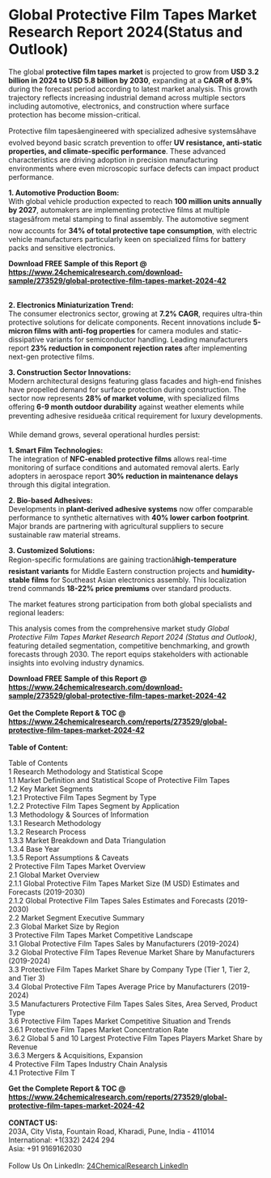 <h1>Global Protective Film Tapes Market Research Report 2024(Status and Outlook)</h1><p>The global <strong>protective film tapes market</strong> is projected to grow from <strong>USD 3.2 billion in 2024 to USD 5.8 billion by 2030</strong>, expanding at a <strong>CAGR of 8.9%</strong> during the forecast period according to latest market analysis. This growth trajectory reflects increasing industrial demand across multiple sectors including automotive, electronics, and construction where surface protection has become mission-critical.</p><p>Protective film tapesâengineered with specialized adhesive systemsâhave evolved beyond basic scratch prevention to offer <strong>UV resistance, anti-static properties, and climate-specific performance</strong>. These advanced characteristics are driving adoption in precision manufacturing environments where even microscopic surface defects can impact product performance.</p><p><strong>1. Automotive Production Boom:</strong><br>
With global vehicle production expected to reach <strong>100 million units annually by 2027</strong>, automakers are implementing protective films at multiple stagesâfrom metal stamping to final assembly. The automotive segment now accounts for <strong>34% of total protective tape consumption</strong>, with electric vehicle manufacturers particularly keen on specialized films for battery packs and sensitive electronics.</p><div><b>Download FREE Sample of this Report @ 
            <a href="https://www.24chemicalresearch.com/download-sample/273529/global-protective-film-tapes-market-2024-42">
            https://www.24chemicalresearch.com/download-sample/273529/global-protective-film-tapes-market-2024-42</a></b></div><br><p><strong>2. Electronics Miniaturization Trend:</strong><br>
The consumer electronics sector, growing at <strong>7.2% CAGR</strong>, requires ultra-thin protective solutions for delicate components. Recent innovations include <strong>5-micron films with anti-fog properties</strong> for camera modules and static-dissipative variants for semiconductor handling. Leading manufacturers report <strong>23% reduction in component rejection rates</strong> after implementing next-gen protective films.</p><p><strong>3. Construction Sector Innovations:</strong><br>
Modern architectural designs featuring glass facades and high-end finishes have propelled demand for surface protection during construction. The sector now represents <strong>28% of market volume</strong>, with specialized films offering <strong>6-9 month outdoor durability</strong> against weather elements while preventing adhesive residueâa critical requirement for luxury developments.</p><p>While demand grows, several operational hurdles persist:</p><p><strong>1. Smart Film Technologies:</strong><br>
The integration of <strong>NFC-enabled protective films</strong> allows real-time monitoring of surface conditions and automated removal alerts. Early adopters in aerospace report <strong>30% reduction in maintenance delays</strong> through this digital integration.</p><p><strong>2. Bio-based Adhesives:</strong><br>
Developments in <strong>plant-derived adhesive systems</strong> now offer comparable performance to synthetic alternatives with <strong>40% lower carbon footprint</strong>. Major brands are partnering with agricultural suppliers to secure sustainable raw material streams.</p><p><strong>3. Customized Solutions:</strong><br>
Region-specific formulations are gaining tractionâ<strong>high-temperature resistant variants</strong> for Middle Eastern construction projects and <strong>humidity-stable films</strong> for Southeast Asian electronics assembly. This localization trend commands <strong>18-22% price premiums</strong> over standard products.</p><p>The market features strong participation from both global specialists and regional leaders:</p><p>This analysis comes from the comprehensive market study <em>Global Protective Film Tapes Market Research Report 2024 (Status and Outlook)</em>, featuring detailed segmentation, competitive benchmarking, and growth forecasts through 2030. The report equips stakeholders with actionable insights into evolving industry dynamics.</p><div><b>Download FREE Sample of this Report @ 
            <a href="https://www.24chemicalresearch.com/download-sample/273529/global-protective-film-tapes-market-2024-42">
            https://www.24chemicalresearch.com/download-sample/273529/global-protective-film-tapes-market-2024-42</a></b></div><br><div><b>Get the Complete Report & TOC @ 
            <a href="https://www.24chemicalresearch.com/reports/273529/global-protective-film-tapes-market-2024-42">
            https://www.24chemicalresearch.com/reports/273529/global-protective-film-tapes-market-2024-42</a></b></div><br>
            <b>Table of Content:</b><p>Table of Contents<br />
1 Research Methodology and Statistical Scope<br />
1.1 Market Definition and Statistical Scope of Protective Film Tapes<br />
1.2 Key Market Segments<br />
1.2.1 Protective Film Tapes Segment by Type<br />
1.2.2 Protective Film Tapes Segment by Application<br />
1.3 Methodology & Sources of Information<br />
1.3.1 Research Methodology<br />
1.3.2 Research Process<br />
1.3.3 Market Breakdown and Data Triangulation<br />
1.3.4 Base Year<br />
1.3.5 Report Assumptions & Caveats<br />
2 Protective Film Tapes Market Overview<br />
2.1 Global Market Overview<br />
2.1.1 Global Protective Film Tapes Market Size (M USD) Estimates and Forecasts (2019-2030)<br />
2.1.2 Global Protective Film Tapes Sales Estimates and Forecasts (2019-2030)<br />
2.2 Market Segment Executive Summary<br />
2.3 Global Market Size by Region<br />
3 Protective Film Tapes Market Competitive Landscape<br />
3.1 Global Protective Film Tapes Sales by Manufacturers (2019-2024)<br />
3.2 Global Protective Film Tapes Revenue Market Share by Manufacturers (2019-2024)<br />
3.3 Protective Film Tapes Market Share by Company Type (Tier 1, Tier 2, and Tier 3)<br />
3.4 Global Protective Film Tapes Average Price by Manufacturers (2019-2024)<br />
3.5 Manufacturers Protective Film Tapes Sales Sites, Area Served, Product Type<br />
3.6 Protective Film Tapes Market Competitive Situation and Trends<br />
3.6.1 Protective Film Tapes Market Concentration Rate<br />
3.6.2 Global 5 and 10 Largest Protective Film Tapes Players Market Share by Revenue<br />
3.6.3 Mergers & Acquisitions, Expansion<br />
4 Protective Film Tapes Industry Chain Analysis<br />
4.1 Protective Film T</p><div><b>Get the Complete Report & TOC @ 
            <a href="https://www.24chemicalresearch.com/reports/273529/global-protective-film-tapes-market-2024-42">
            https://www.24chemicalresearch.com/reports/273529/global-protective-film-tapes-market-2024-42</a></b></div><br><b>CONTACT US:</b><br>
            203A, City Vista, Fountain Road, Kharadi, Pune, India - 411014<br>
            International: +1(332) 2424 294<br>
            Asia: +91 9169162030 <br><br>
            Follow Us On LinkedIn: <a href="https://www.linkedin.com/company/24chemicalresearch/">24ChemicalResearch LinkedIn</a>
